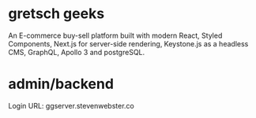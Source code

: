# gretsch geeks
An E-commerce buy-sell platform built with modern React, Styled Components, Next.js for server-side rendering, Keystone.js as a headless CMS, GraphQL, Apollo 3 and postgreSQL.

# admin/backend

Login URL: ggserver.stevenwebster.co
